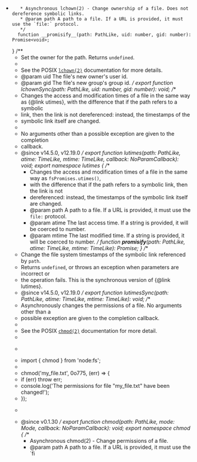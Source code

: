 *
         * Asynchronous lchown(2) - Change ownership of a file. Does not dereference symbolic links.
         * @param path A path to a file. If a URL is provided, it must use the `file:` protocol.
         */
        function __promisify__(path: PathLike, uid: number, gid: number): Promise<void>;
    }
    /**
     * Set the owner for the path. Returns `undefined`.
     *
     * See the POSIX [`lchown(2)`](http://man7.org/linux/man-pages/man2/lchown.2.html) documentation for more details.
     * @param uid The file's new owner's user id.
     * @param gid The file's new group's group id.
     */
    export function lchownSync(path: PathLike, uid: number, gid: number): void;
    /**
     * Changes the access and modification times of a file in the same way as {@link utimes}, with the difference that if the path refers to a symbolic
     * link, then the link is not dereferenced: instead, the timestamps of the
     * symbolic link itself are changed.
     *
     * No arguments other than a possible exception are given to the completion
     * callback.
     * @since v14.5.0, v12.19.0
     */
    export function lutimes(path: PathLike, atime: TimeLike, mtime: TimeLike, callback: NoParamCallback): void;
    export namespace lutimes {
        /**
         * Changes the access and modification times of a file in the same way as `fsPromises.utimes()`,
         * with the difference that if the path refers to a symbolic link, then the link is not
         * dereferenced: instead, the timestamps of the symbolic link itself are changed.
         * @param path A path to a file. If a URL is provided, it must use the `file:` protocol.
         * @param atime The last access time. If a string is provided, it will be coerced to number.
         * @param mtime The last modified time. If a string is provided, it will be coerced to number.
         */
        function __promisify__(path: PathLike, atime: TimeLike, mtime: TimeLike): Promise<void>;
    }
    /**
     * Change the file system timestamps of the symbolic link referenced by `path`.
     * Returns `undefined`, or throws an exception when parameters are incorrect or
     * the operation fails. This is the synchronous version of {@link lutimes}.
     * @since v14.5.0, v12.19.0
     */
    export function lutimesSync(path: PathLike, atime: TimeLike, mtime: TimeLike): void;
    /**
     * Asynchronously changes the permissions of a file. No arguments other than a
     * possible exception are given to the completion callback.
     *
     * See the POSIX [`chmod(2)`](http://man7.org/linux/man-pages/man2/chmod.2.html) documentation for more detail.
     *
     * ```js
     * import { chmod } from 'node:fs';
     *
     * chmod('my_file.txt', 0o775, (err) => {
     *   if (err) throw err;
     *   console.log('The permissions for file "my_file.txt" have been changed!');
     * });
     * ```
     * @since v0.1.30
     */
    export function chmod(path: PathLike, mode: Mode, callback: NoParamCallback): void;
    export namespace chmod {
        /**
         * Asynchronous chmod(2) - Change permissions of a file.
         * @param path A path to a file. If a URL is provided, it must use the `fi